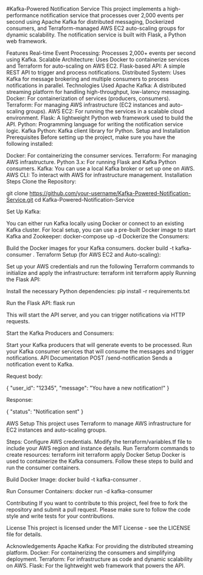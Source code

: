 #Kafka-Powered Notification Service
This project implements a high-performance notification service that processes over 2,000 events per second using Apache Kafka for distributed messaging, Dockerized consumers, and Terraform-managed AWS EC2 auto-scaling groups for dynamic scalability. The notification service is built with Flask, a Python web framework.

Features
Real-time Event Processing: Processes 2,000+ events per second using Kafka.
Scalable Architecture: Uses Docker to containerize services and Terraform for auto-scaling on AWS EC2.
Flask-based API: A simple REST API to trigger and process notifications.
Distributed System: Uses Kafka for message brokering and multiple consumers to process notifications in parallel.
Technologies Used
Apache Kafka: A distributed streaming platform for handling high-throughput, low-latency messaging.
Docker: For containerization of services (producers, consumers).
Terraform: For managing AWS infrastructure (EC2 instances and auto-scaling groups).
AWS EC2: For running the services in a scalable cloud environment.
Flask: A lightweight Python web framework used to build the API.
Python: Programming language for writing the notification service logic.
Kafka Python: Kafka client library for Python.
Setup and Installation
Prerequisites
Before setting up the project, make sure you have the following installed:

Docker: For containerizing the consumer services.
Terraform: For managing AWS infrastructure.
Python 3.x: For running Flask and Kafka Python consumers.
Kafka: You can use a local Kafka broker or set up one on AWS.
AWS CLI: To interact with AWS for infrastructure management.
Installation Steps
Clone the Repository:

git clone https://github.com/your-username/Kafka-Powered-Notification-Service.git
cd Kafka-Powered-Notification-Service

Set Up Kafka:

You can either run Kafka locally using Docker or connect to an existing Kafka cluster.
For local setup, you can use a pre-built Docker image to start Kafka and Zookeeper: docker-compose up -d
Dockerize the Consumers:

Build the Docker images for your Kafka consumers. docker build -t kafka-consumer .
Terraform Setup (for AWS EC2 and Auto-scaling):

Set up your AWS credentials and run the following Terraform commands to initialize and apply the infrastructure: terraform init
terraform apply
Running the Flask API:

Install the necessary Python dependencies: pip install -r requirements.txt

Run the Flask API: flask run

This will start the API server, and you can trigger notifications via HTTP requests.

Start the Kafka Producers and Consumers:

Start your Kafka producers that will generate events to be processed.
Run your Kafka consumer services that will consume the messages and trigger notifications.
API Documentation
POST /send-notification
Sends a notification event to Kafka.

Request body:

{ "user_id": "12345", "message": "You have a new notification!" }

Response:

{ "status": "Notification sent" }

AWS Setup
This project uses Terraform to manage AWS infrastructure for EC2 instances and auto-scaling groups.

Steps:
Configure AWS credentials.
Modify the terraform/variables.tf file to include your AWS region and instance details.
Run Terraform commands to create resources: terraform init
terraform apply
Docker Setup
Docker is used to containerize the Kafka consumers. Follow these steps to build and run the consumer containers.

Build Docker Image: docker build -t kafka-consumer .

Run Consumer Containers: docker run -d kafka-consumer

Contributing
If you want to contribute to this project, feel free to fork the repository and submit a pull request. Please make sure to follow the code style and write tests for your contributions.

License
This project is licensed under the MIT License - see the LICENSE file for details.

Acknowledgements
Apache Kafka: For providing the distributed streaming platform.
Docker: For containerizing the consumers and simplifying deployment.
Terraform: For infrastructure as code and dynamic scalability on AWS.
Flask: For the lightweight web framework that powers the API.
